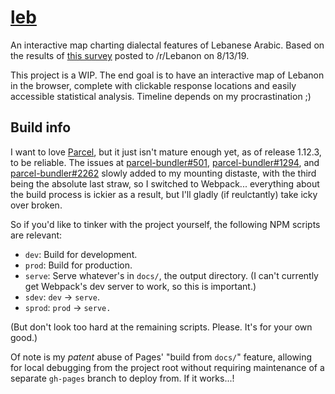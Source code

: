 # [leb](https://supposedly.github.io/leb)
An interactive map charting dialectal features of Lebanese Arabic. Based on the results of
[this survey](https://forms.gle/U4h1xtSJZ5nnv5Ku7) posted to /r/Lebanon on 8/13/19.

This project is a WIP. The end goal is to have an interactive map of Lebanon in the browser, complete with
clickable response locations and easily accessible statistical analysis. Timeline depends on my procrastination ;)

## Build info
I want to love [Parcel](https://parceljs.org), but it just isn't mature enough yet, as of release 1.12.3, to be reliable.
The issues at [parcel-bundler#501](https://github.com/parcel-bundler/parcel/issues/501),
[parcel-bundler#1294](https://github.com/parcel-bundler/parcel/issues/1294), and
[parcel-bundler#2262](https://github.com/parcel-bundler/parcel/issues/2262) slowly added to my mounting distaste, with the
third being the absolute last straw, so I switched to Webpack... everything about the build process is ickier as a result,
but I'll gladly (if reulctantly) take icky over broken.

So if you'd like to tinker with the project yourself, the following NPM scripts are relevant:

- `dev`: Build for development.
- `prod`: Build for production.
- `serve`: Serve whatever's in `docs/`, the output directory. (I can't currently get Webpack's dev server to work, so this is important.)
- `sdev`: `dev` -> `serve`.
- `sprod`: `prod` -> `serve.`

(But don't look too hard at the remaining scripts. Please. It's for your own good.)

Of note is my *patent* abuse of Pages' "build from `docs/`" feature, allowing for local debugging from the project
root without requiring maintenance of a separate `gh-pages` branch to deploy from. If it works...!
